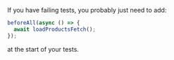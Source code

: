 If you have failing tests, you probably just need to add:
```js
beforeAll(async () => {
  await loadProductsFetch();
});
```
at the start of your tests.
